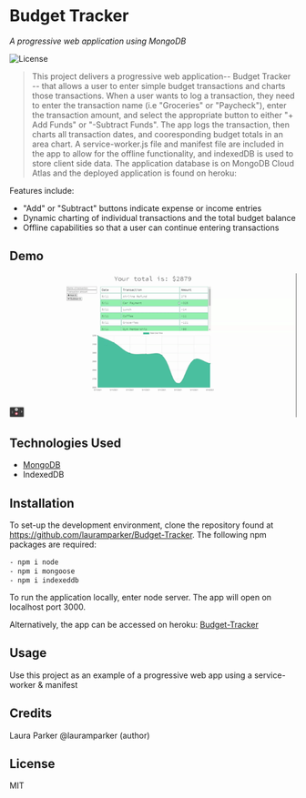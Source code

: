 # Budget Tracker
 _A progressive web application_
 _using MongoDB_
 
 ![License](https://img.shields.io/badge/LICENSE-MIT-blue)



> This project delivers a progressive web application-- Budget Tracker -- that allows a user to enter simple budget transactions and charts those transactions.  When a user wants to log a transaction, they need to enter the transaction name (i.e "Groceries" or "Paycheck"), enter the transaction amount, and select the appropriate button to either 
"+ Add Funds" or "-Subtract Funds".  The app logs the transaction, then charts all transaction dates, and cooresponding budget totals in an area chart. A service-worker.js file and manifest file are included in the app to allow for the offline functionality, and indexedDB is used to store client side data. The application database is on MongoDB Cloud Atlas and the deployed application is found on heroku: 

Features include:

- "Add" or "Subtract" buttons indicate expense or income entries
- Dynamic charting of individual transactions and the total budget balance
- Offline capabilities so that a user can continue entering transactions

## Demo

![budget tracker demo](https://github.com/lauramparker/Budget-Tracker/blob/main/images/Budget%20Tracker.gif)


## Technologies Used
- [MongoDB](https://mongodb.com)
- IndexedDB


## Installation

To set-up the development environment, clone the repository found at https://github.com/lauramparker/Budget-Tracker. The following npm packages are required: 
```
- npm i node 
- npm i mongoose
- npm i indexeddb
```

To run the application locally, enter node server. The app will open on localhost port 3000.

Alternatively, the app can be accessed on heroku: [Budget-Tracker](https://immense-basin-97081.herokuapp.com/)

## Usage
Use this project as an example of a progressive web app using a service-worker & manifest

## Credits
Laura Parker @lauramparker (author)

## License
MIT


